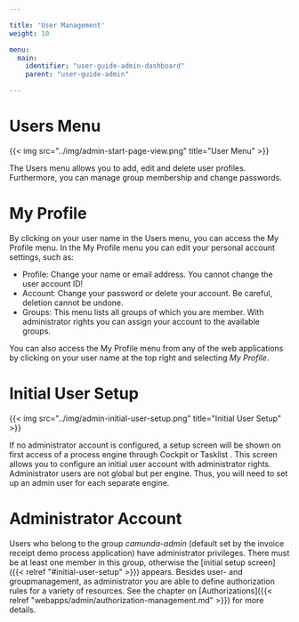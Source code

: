```yaml
---

title: 'User Management'
weight: 10

menu:
  main:
    identifier: "user-guide-admin-dashboard"
    parent: "user-guide-admin"

---
```



# Users Menu

{{< img src="../img/admin-start-page-view.png" title="User Menu" >}}

The Users menu allows you to add, edit and delete user profiles. Furthermore, you can manage group membership and change passwords.


# My Profile

By clicking on your user name in the Users menu, you can access the My Profile menu. In the My Profile menu you can edit your personal account settings, such as:

* Profile: Change your name or email address. You cannot change the user account ID!
* Account: Change your password or delete your account. Be careful, deletion cannot be undone.
* Groups: This menu lists all groups of which you are member. With administrator rights you can assign your account to the available groups.

You can also access the My Profile menu from any of the web applications by clicking on your user name at the top right and selecting *My Profile*.


# Initial User Setup

{{< img src="../img/admin-initial-user-setup.png" title="Initial User Setup" >}}

If no administrator account is configured, a setup screen will be shown on first access of a process engine through Cockpit or Tasklist . This screen allows you to configure an initial user account with administrator rights.
Administrator users are not global but per engine. Thus, you will need to set up an admin user for each separate engine.


# Administrator Account

Users who belong to the group *camunda-admin* (default set by the invoice receipt demo process application) have administrator privileges. There must be at least one member in this group, otherwise the [initial setup screen]({{< relref "#initial-user-setup" >}}) appears. Besides user- and groupmanagement, as administrator you are able to define authorization rules for a variety of resources. See the chapter on [Authorizations]({{< relref "webapps/admin/authorization-management.md" >}}) for more details.